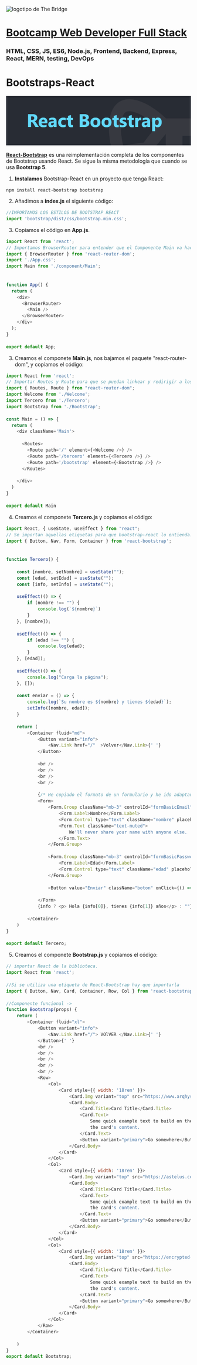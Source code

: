 ![logotipo de The Bridge](https://user-images.githubusercontent.com/27650532/77754601-e8365180-702b-11ea-8bed-5bc14a43f869.png  "logotipo de The Bridge")


# [Bootcamp Web Developer Full Stack](https://www.thebridge.tech/bootcamps/bootcamp-fullstack-developer/)

### HTML, CSS,  JS, ES6, Node.js, Frontend, Backend, Express, React, MERN, testing, DevOps

# Bootstraps-React

![Logo Bootstrap React](../../../assets/core/clase38/bootstrap.png)

**[React-Bootstrap](https://react-bootstrap.netlify.app/getting-started/introduction/)** es una reimplementación completa de los componentes de Bootstrap usando React. Se sigue la misma metodología que cuando se usa **Bootstrap 5**.

1. **Instalamos** Bootstrap-React en un proyecto que tenga React:
 
```terminal
npm install react-bootstrap bootstrap
```

2. Añadimos a **index.js** el siguiente código:

```js
//IMPORTAMOS LOS ESTILOS DE BOOTSTRAP REACT
import 'bootstrap/dist/css/bootstrap.min.css';
```




3. Copiamos el código en **App.js**.

```js
import React from 'react';
// Importamos BrowserRouter para entender que el Componente Main va hacer de enrutador de componentes de React
import { BrowserRouter } from 'react-router-dom';
import './App.css';
import Main from './component/Main';


function App() {
  return (
    <div>
      <BrowserRouter>
        <Main />
      </BrowserRouter>
    </div>
  );
}

export default App;
```

3. Creamos el componete **Main.js**, nos bajamos el paquete "react-router-dom", y copiamos el código:

```js
import React from 'react';
// Importar Routes y Route para que se puedan linkear y redirigir a los componentes que se llaman
import { Routes, Route } from "react-router-dom";
import Welcome from './Welcome';
import Tercero from './Tercero';
import Bootstrap from './Bootstrap';

const Main = () => {
  return (
    <div className='Main'>

      <Routes>
        <Route path='/' element={<Welcome />} />
        <Route path='/tercero' element={<Tercero />} />
        <Route path='/bootstrap' element={<Bootstrap />} />
      </Routes>

    </div>
  )
}

export default Main
```
4. Creamos el componete **Tercero.js** y copiamos el código:


```js
import React, { useState, useEffect } from "react";
// Se importan aquellas etiquetas para que bootstrap-react lo entienda.
import { Button, Nav, Form, Container } from 'react-bootstrap';


function Tercero() {

    const [nombre, setNombre] = useState("");
    const [edad, setEdad] = useState("");
    const [info, setInfo] = useState("");

    useEffect(() => {
        if (nombre !== "") {
            console.log(`${nombre}`)
        }
    }, [nombre]);

    useEffect(() => {
        if (edad !== "") {
            console.log(edad);
        }
    }, [edad]);

    useEffect(() => {
        console.log("Carga la página");
    }, []);

    const enviar = () => {
        console.log(`Su nombre es ${nombre} y tienes ${edad}`);
        setInfo([nombre, edad]);
    }

    return (
        <Container fluid="md">
            <Button variant="info">
                <Nav.Link href="/"  >Volver</Nav.Link>{' '}
            </Button>

            <br />
            <br />
            <br />
            <br />

            {/* He copiado el formato de un formulario y he ido adaptando a la estructura que tenía antes con esta. */}
            <Form>
                <Form.Group className="mb-3" controlId="formBasicEmail">
                    <Form.Label>Nombre</Form.Label>
                    <Form.Control type="text" className="nombre" placeholder="Nombre" onChange={(e) => setNombre(e.target.value)} />
                    <Form.Text className="text-muted">
                        We'll never share your name with anyone else.
                    </Form.Text>
                </Form.Group>

                <Form.Group className="mb-3" controlId="formBasicPassword">
                    <Form.Label>Edad</Form.Label>
                    <Form.Control type="text" className="edad" placeholder="Edad" onChange={(e) => setEdad(e.target.value)} />
                </Form.Group>

                <Button value="Enviar" className="boton" onClick={() => enviar()} > Enviar </Button>

            </Form>
            {info ? <p> Hola {info[0]}, tienes {info[1]} años</p> : ""}

        </Container>
    )
}

export default Tercero;
```


5. Creamos el componete **Bootstrap.js** y copiamos el código:

```js
// importar React de la biblioteca.
import React from 'react';

//Si se utiliza una etiqueta de React-Bootstrap hay que importarla
import { Button, Nav, Card, Container, Row, Col } from 'react-bootstrap';

//Componente funcional -> 
function Bootstrap(props) {
    return (
        <Container fluid="xl">
            <Button variant="info">
                <Nav.Link href="/"> VOlVER </Nav.Link>{' '}
            </Button>{' '}
            <br />
            <br />
            <br />
            <br />
            <br />
            <Row>
                <Col>
                    <Card style={{ width: '18rem' }}>
                        <Card.Img variant="top" src="https://www.arqhys.com/wp-content/uploads/2014/03/que-es-el-color.png" />
                        <Card.Body>
                            <Card.Title>Card Title</Card.Title>
                            <Card.Text>
                                Some quick example text to build on the card title and make up the bulk of
                                the card's content.
                            </Card.Text>
                            <Button variant="primary">Go somewhere</Button>
                        </Card.Body>
                    </Card>
                </Col>
                <Col>
                    <Card style={{ width: '18rem' }}>
                        <Card.Img variant="top" src="https://astelus.com/wp-content/viajes/Pa%C3%ADs-de-origen-de-las-flores-m%C3%A1s-bonitas-del-mundo.jpg" />
                        <Card.Body>
                            <Card.Title>Card Title</Card.Title>
                            <Card.Text>
                                Some quick example text to build on the card title and make up the bulk of
                                the card's content.
                            </Card.Text>
                            <Button variant="primary">Go somewhere</Button>
                        </Card.Body>
                    </Card>
                </Col>
                <Col>
                    <Card style={{ width: '18rem' }}>
                        <Card.Img variant="top" src="https://encrypted-tbn0.gstatic.com/images?q=tbn:ANd9GcSB98BsAKvNDFe9ONADiKwd1uxpruyf2wW6Hg&usqp=CAU" />
                        <Card.Body>
                            <Card.Title>Card Title</Card.Title>
                            <Card.Text>
                                Some quick example text to build on the card title and make up the bulk of
                                the card's content.
                            </Card.Text>
                            <Button variant="primary">Go somewhere</Button>
                        </Card.Body>
                    </Card>
                </Col>
            </Row>
        </Container>

    )
}
export default Bootstrap;
```